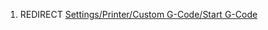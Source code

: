 1.  REDIRECT [Settings/Printer/Custom G-Code/Start
    G-Code](Settings/Printer/Custom_G-Code/Start_G-Code "wikilink")
